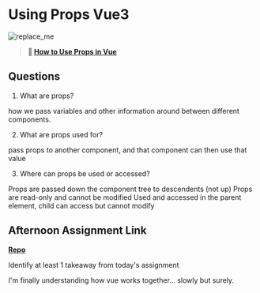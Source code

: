 # Using Props Vue3

![replace_me](https://codeworks.blob.core.windows.net/public/assets/img/illustrations/placeholder.svg)

> **📖 [How to Use Props in Vue](https://codeworksacademy.com/fs-student-guide/resources/wk6/02-Props)**

## Questions

1. What are props?

how we pass variables and other information around between different components.

2. What are props used for?

pass props to another component, and that component can then use that value

3. Where can props be used or accessed?

Props are passed down the component tree to descendents (not up)
Props are read-only and cannot be modified
Used and accessed in the parent element, child can access but cannot modify

## Afternoon Assignment Link

**[Repo](https://github.com/kyleem20/nasaAPOD)**

Identify at least 1 takeaway from today's assignment

I'm finally understanding how vue works together... slowly but surely.